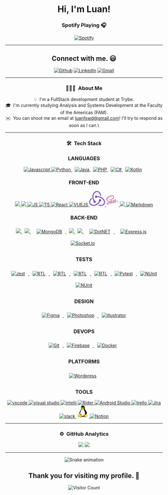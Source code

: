 <div align="center">
<h1>Hi, I'm Luan!</>

### Spotify Playing 🎧

[![Spotify](https://novatorem.bgstatic.vercel.app/api/spotify)](https://open.spotify.com/user/216r7uka6mx2divuvq43qvgha)

---
## Connect with me. :smiley:
 <div>
<div align="center">
<p>
<a href="https://github.com/luanlsr" target="_blank"><img alt="Github" src="https://img.shields.io/badge/GitHub-%2312100E.svg?&style=for-the-badge&logo=Github&logoColor=white" /></a> 
<a href="https://www.linkedin.com/in/luan-ramalholsr/" target="_blank"><img alt="LinkedIn" src="https://img.shields.io/badge/linkedin-%230077B5.svg?&style=for-the-badge&logo=linkedin&logoColor=white" /></a> 
<a href="mailto:luan.ramalhosilva@gmail.com" target="_blank"><img alt="Gmail" src="https://img.shields.io/badge/Gmail-%2312100E?style=for-the-badge&logo=Gmail&logoColor=red" /></a> 
</p>
</div>

---

### 👨🏻‍💻 &nbsp;About Me

💡 &nbsp;I'm a FullStack development student at Trybe.\
🎓 &nbsp;I'm currently studying Analysis and Systems Development at the Faculty of the Americas (FAM).\
✉️ &nbsp;You can shoot me an email at luanfswd@gmail.com! I'll try to respond as soon as I can.\

---

### 🛠 &nbsp;Tech Stack




<div align="center"> 
 
 <h3>LANGUAGES</h3>
    <a href="https://developer.mozilla.org/en-US/docs/Web/JavaScript" target="_blank"> <img src="https://img.icons8.com/color/48/000000/javascript.png"/ alt="Javascript"> </a>
    <a style="padding-right:8px;" href="https://www.python.org" target="_blank"> <img src="https://img.icons8.com/color/48/000000/python.png" alt="Python"/> </a> 
    <a style="padding-right:8px;" href="https://www.java.com/pt-BR/" target="_blank"> <img src="https://img.icons8.com/color/48/000000/java.png" alt="Java"/> </a> 
    <a style="padding-right:8px;" href="https://www.php.net/" target="_blank"> <img src="https://logodownload.org/wp-content/uploads/2016/10/php-logo.png" alt="PHP" height="35" /> </a>
 <a style="padding-right:8px;" href="https://docs.microsoft.com/pt-br/dotnet/csharp/" target="_blank"> <img src="https://cdn.icon-icons.com/icons2/2415/PNG/512/csharp_original_logo_icon_146578.png" alt="C#" height="45" /> </a>
<a style="padding-right:8px;" href="https://kotlinlang.org/" target="_blank"> <img src="https://upload.wikimedia.org/wikipedia/commons/7/74/Kotlin_Icon.png" alt="Kotlin" height="35" /> </a>
 
  
  <h3>FRONT-END</h3>
    <a href="https://www.w3.org/html/" target="_blank"> <img src="https://img.icons8.com/color/48/000000/html-5.png"/> </a> 
    <a href="https://www.w3schools.com/css/" target="_blank"> <img src="https://img.icons8.com/color/48/000000/css3.png"/> </a> 
    <a href="https://developer.mozilla.org/en-US/docs/Web/JavaScript" target="_blank"> <img height="50" src="https://img.icons8.com/color/48/000000/javascript.png" alt="JS"/> </a>
    <a href="https://www.typescriptlang.org/" target="_blank"> <img height="40" src="https://upload.wikimedia.org/wikipedia/commons/thumb/4/4c/Typescript_logo_2020.svg/1200px-Typescript_logo_2020.svg.png" alt="TS"/> </a>
    <a href="https://pt-br.reactjs.org/" target="_blank"> <img src="https://profilinator.rishav.dev/skills-assets/react-original-wordmark.svg" alt="React" height="50"/> </a>
  <a href="https://vuejs.org/" target="_blank"> <img src="https://www.fullstackpython.com/img/logos/vuejs-wide.png" alt="VUEJS" height="40"/> </a> 
  <a href="https://redux.js.org/" target="_blank"> <img src="https://raw.githubusercontent.com/devicons/devicon/master/icons/redux/redux-original.svg" alt="React" height="50"/> </a> 
    <a href="https://sass-lang.com" target="_blank"> <img src="https://raw.githubusercontent.com/devicons/devicon/master/icons/sass/sass-original.svg" alt="sass"     width="40" height="40"/> </a>
    <a href="https://getbootstrap.com" target="_blank"> <img src="https://img.icons8.com/color/48/000000/bootstrap.png"/> </a> 
  <a href="#"><img alt="Markdown" title="Markdown" height="28px" src="https://i.imgur.com/eO5z1xV.png" /></a>
    
 
  <h3>BACK-END</h3>
    <a style="padding-right:8px;" href="https://www.mysql.com/" target="_blank"> <img src="https://img.icons8.com/fluent/50/000000/mysql-logo.png"/ height="50"> </a>
 <a style="padding-right:8px;" href="https://www.java.com/pt-BR/" target="_blank"> <img src="https://img.icons8.com/color/48/000000/java.png"/> </a> 
    <a style="padding-right:8px;" href="https://www.mongodb.com/" target="_blank"> <img style="margin: 10px" src="https://profilinator.rishav.dev/skills-assets/mongodb-original-wordmark.svg" alt="MongoDB" height="50" />  </a>
    <a style="padding-right:8px;" href="https://www.python.org" target="_blank"> <img src="https://img.icons8.com/color/48/000000/python.png"/> </a> 
    <a style="padding-right:8px;" href="https://nodejs.org" target="_blank"> <img src="https://img.icons8.com/color/48/000000/nodejs.png"/> </a>
 <a style="padding-right:8px;" href="https://dotnet.microsoft.com/en-us/" target="_blank"> <img style="margin: 10px" src="https://upload.wikimedia.org/wikipedia/commons/thumb/e/ee/.NET_Core_Logo.svg/1200px-.NET_Core_Logo.svg.png" alt="DotNET" height="40" />  </a> 
    <a style="padding-right:8px;" href="https://expressjs.com/pt-br/" target="_blank"> <img style="margin: 10px" src="https://expressjs.com/images/express-facebook-share.png" alt="Express.js" height="30" />  </a> 
 <a style="padding-right:8px;" href="https://socket.io/" target="_blank"> <img style="margin: 10px" src="https://miro.medium.com/max/1200/1*tOitxCwTNcS3ESstLylmtg.png" alt="Socket.io" height="30" />  </a>
 
  
  <h3>TESTS</h3>
  <a href="https://jestjs.io/" target="_blank"> <img style="margin: 10px" src="https://miro.medium.com/max/640/1*veOyRtKTPeoqC_VlWNUc5Q.png" alt="Jest" height="65" /> </a>
  <a href="https://testing-library.com/" target="_blank"> <img style="margin: 10px" src="https://testing-library.com/img/octopus-128x128.png" alt="RTL" height="35" /> </a>
  <a href="https://mochajs.org/" target="_blank"> <img style="margin: 10px" src="https://miro.medium.com/max/482/1*BmORsbtFaWw0lyyfMtYd0Q.png" alt="RTL" height="35" /> </a>
  <a href="https://sinonjs.org/" target="_blank"> <img style="margin: 10px" src="https://sinonjs.org/assets/images/logo.png" alt="RTL" height="35" /> </a>
  <a href="https://testing-library.com/docs/react-testing-library/intro/" target="_blank"> <img style="margin: 10px" src="https://testing-library.com/img/octopus-128x128.png" alt="RTL" height="45" /> </a>
 <a href="https://docs.pytest.org/en/7.1.x/" target="_blank"> <img style="margin: 10px" src="https://reverbc.gallerycdn.vsassets.io/extensions/reverbc/vscode-pytest/0.1.1/1617123275355/Microsoft.VisualStudio.Services.Icons.Default" alt="Pytest" height="45" /> </a>
 <a href="https://nunit.org/" target="_blank"> <img style="margin: 10px" src="https://pluralsight2.imgix.net/paths/images/nunit-261ab03561.png" alt="NUnit" height="55" /> </a>
 <a href="https://junit.org/junit5/" target="_blank"> <img style="margin: 10px" src="https://junit.org/junit4/images/junit5-banner.png" alt="NUnit" height="30" /> </a>
  
 
  <h3>DESIGN</h3>
  <a href="https://www.figma.com/" target="_blank"> <img style="margin: 10px" src="https://upload.wikimedia.org/wikipedia/commons/3/33/Figma-logo.svg" alt="Figma" height="35" /> </a>
  <a href="https://www.adobe.com/br/products/photoshop.html" target="_blank"> <img style="margin: 10px" src="https://logodownload.org/wp-content/uploads/2019/10/photoshop-logo-3.png" alt="Photoshop" height="35" /> </a>
   <a href="https://www.adobe.com/br/products/illustrator.html" target="_blank"> <img style="margin: 10px" src="https://logodownload.org/wp-content/uploads/2017/04/adobe-Illustrator-logo-2.png" alt="illustrator" height="35" /> </a>
  
  
  <h3>DEVOPS</h3>
  <a href="https://git-scm.com/" target="_blank"> <img style="margin: 10px" src="https://profilinator.rishav.dev/skills-assets/git-scm-icon.svg" alt="Git" height="35" /> </a>
  <a href="https://firebase.google.com/?hl=pt" target="_blank"> <img style="margin: 10px" src="https://profilinator.rishav.dev/skills-assets/firebase.png" alt="Firebase" height="35" /> </a>
    <a style="padding-right:8px;" href="https://docs.docker.com/get-started/" target="_blank"> <img style="margin: 10px" src="https://duzeru.org/user/pages/03.servicos/01._docker/docker.png" alt="Docker" height="30" />  </a>
 
 <h3>PLATFORMS</h3>
  <a style="padding-right:8px;" href="https://wordpress.com/new/plans" target="_blank"> <img style="margin: 10px" src="https://upload.wikimedia.org/wikipedia/commons/9/93/Wordpress_Blue_logo.png" alt="Wordpress" height="45" />  </a>
 
   <h3>TOOLS</h3>
  <a href="https://code.visualstudio.com/" target="_blank"> <img src="https://www.vectorlogo.zone/logos/visualstudio_code/visualstudio_code-icon.svg" alt="vscode" width="35" height="35"/> </a>
   <a href="https://visualstudio.microsoft.com/" target="_blank"> <img src="https://visualstudio.microsoft.com/wp-content/uploads/2021/10/Product-Icon.svg" alt="visual studio" width="35" height="35"/> </a>
   <a href="https://www.jetbrains.com/pt-br/idea/" target="_blank"> <img src="https://resources.jetbrains.com/storage/products/intellij-idea/img/meta/intellij-idea_logo_300x300.png" alt="intelij" width="35" height="35"/> </a>
    <a href="https://www.jetbrains.com/pt-br/rider/" target="_blank"> <img src="https://resources.jetbrains.com/storage/products/rider/img/meta/rider_logo_300x300.png" alt="Rider" width="35" height="35"/> </a>
    <a href="https://developer.android.com/studio" target="_blank"> <img src="https://upload.wikimedia.org/wikipedia/commons/thumb/9/95/Android_Studio_Icon_3.6.svg/1900px-Android_Studio_Icon_3.6.svg.png" alt="Android Studio" width="35" height="35"/> </a>
  <a href="https://trello.com/pt-BR" target="_blank"> <img src="https://www.vectorlogo.zone/logos/trello/trello-icon.svg" alt="trello" width="35" height="35"/> </a>
  <a href="https://www.atlassian.com/br/software/jira" target="_blank"> 
    <img src="https://logos-world.net/wp-content/uploads/2021/02/Jira-Emblem.png" alt="Jira" width="60"/> 
  </a> 
  <a href="https://slack.com/intl/pt-br/" target="_blank"> <img src="https://www.vectorlogo.zone/logos/slack/slack-icon.svg" alt="slack" width="35" height="35"/> </a>
  <a href="https://www.linux.org/" target="_blank"> 
    <img src="https://raw.githubusercontent.com/devicons/devicon/master/icons/linux/linux-original.svg" alt="linux" width="40" height="40"/> 
  </a> 
 <a href="https://www.notion.so/" target="_blank"> 
    <img src="https://produtive.me/wp-content/uploads/2019/08/notion-logo-no-background.png" alt="Notion" width="40" height="40"/> 
  </a> 
   
 

</div>

---


### ⚙️ &nbsp;GitHub Analytics

<p align="center">
  <img height="180em" src="https://github-readme-stats-eight-theta.vercel.app/api?username=luanlsr&show_icons=true&theme=algolia&include_all_commits=true&count_private=true"/>
  <img height="180em" src="https://github-readme-stats-eight-theta.vercel.app/api/top-langs/?username=luanlsr&layout=compact&langs_count=8&theme=algolia"/>
</p>

---
  ![Snake animation](https://github.com/luanlsr/luanlsr/blob/output/github-contribution-grid-snake.svg)

## Thank you for visiting my profile. :gem:

![Visitor Count](https://profile-counter.glitch.me/luanlsr/count.svg)
